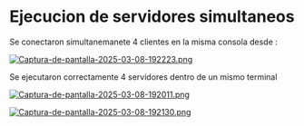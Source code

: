 # **Ejecucion de servidores simultaneos** 

Se conectaron simultanemanete 4 clientes en la misma consola desde :

[![Captura-de-pantalla-2025-03-08-192223.png](https://i.postimg.cc/PqXddWd4/Captura-de-pantalla-2025-03-08-192223.png)](https://postimg.cc/18jkHNnn)

Se ejecutaron correctamente 4 servidores dentro de un mismo terminal

[![Captura-de-pantalla-2025-03-08-192011.png](https://i.postimg.cc/zfTfBdYs/Captura-de-pantalla-2025-03-08-192011.png)](https://postimg.cc/1g5S7rtB)

[![Captura-de-pantalla-2025-03-08-192130.png](https://i.postimg.cc/nzZhQvHC/Captura-de-pantalla-2025-03-08-192130.png)](https://postimg.cc/QB432KK3)
